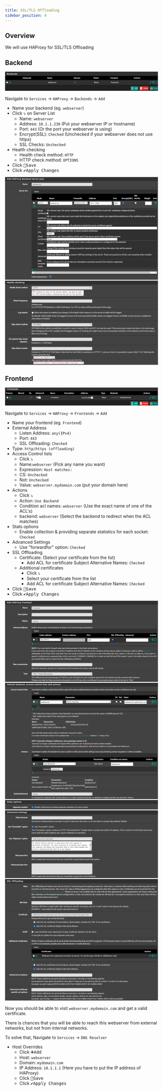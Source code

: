 ```yaml
---
title: SSL/TLS Offloading
sidebar_position: 4
---
```


## Overview

We will use HAProxy for SSL/TLS Offloading

## Backend

![haproxy-ssloffload-backend-view](./img/haproxy-ssloffload-backend-view.png)

Navigate to `Services` -> `HAProxy` -> `Backends` -> `Add`

- Name your backend (eg. `webserver`)
- Click ⤵️ on Server List
  - Name: `webserver`
  - Address: `10.1.1.230` (Put your webserver IP or hostname)
  - Port: `443` (Or the port your webserver is using)
  - Encrypt(SSL): `Checked` (Unchecked if your webserver does not use https)
  - SSL Checks: `Unchecked`
- Health checking
  - Health check method: `HTTP`
  - HTTP check method: `OPTIONS`
- Click <kbd>💾Save</kbd>
- Click <kbd>✔️Apply Changes</kbd>

![haproxy-ssloffload-backend](./img/haproxy-ssloffload-backend.png)
![haproxy-ssloffload-backend-health](./img/haproxy-ssloffload-backend-health.png)

## Frontend

![haproxy-ssloffload-frontend-view](./img/haproxy-ssloffload-frontend-view.png)

Navigate to `Services` -> `HAProxy` -> `Frontends` -> `Add`

- Name your frontend (eg. `Frontend`)
- External Address
  - Listen Address: `any(IPv4)`
  - Port: `443`
  - SSL Offloading: `Checked`
- Type: `http/https (offloading)`
- Access Control lists
  - Click <kbd>⤵️</kbd>
  - Name:`webserver` (Pick any name you want)
  - Expression: `Host matches:`
  - CS: `Unchecked`
  - Not: `Unchecked`
  - Value: `webserver.mydomain.com` (put your domain here)
- Actions
  - Click <kbd>⤵️</kbd>
  - Action: `Use Backend`
  - Condition acl names: `webserver` (Use the exact name of one of the ACL's)
  - backend: `webserver` (Select the backend to redirect when the ACL matches)
- Stats options
  - Enable collection & providing separate statistics for each socket: `Checked`
- Advanced Settings
  - Use "forwardfor" option: `Checked`
- SSL Offloading
  - Certificate: (Select your certificate from the list)
    - Add ACL for certificate Subject Alternative Names: `Checked`
  - Additional certificates
    - Click <kbd>⤵️</kbd>
    - Select your certificate from the list
    - Add ACL for certificate Subject Alternative Names: `Checked`
- Click <kbd>💾Save</kbd>
- Click <kbd>✔️Apply Changes</kbd>

![haproxy-ssloffload-frontend1](./img/haproxy-ssloffload-frontend1.png)
![haproxy-ssloffload-frontend2](./img/haproxy-ssloffload-frontend2.png)
![haproxy-ssloffload-frontend3](./img/haproxy-ssloffload-frontend3.png)
![haproxy-ssloffload-frontend4](./img/haproxy-ssloffload-frontend4.png)
![haproxy-ssloffload-frontend5](./img/haproxy-ssloffload-frontend5.png)

Now you should be able to visit `webserver.mydomain.com` and get a valid certificate.

There is chances that you will be able to reach this webserver from external networks,
but not from internal networks.

To solve that, Navigate to `Services` -> `DNS Resolver`

- Host Overrides
  - Click <kbd>➕Add</kbd>
  - Host: `webserver`
  - Domain: `mydomain.com`
  - IP Address: `10.1.1.1` (Here you have to put the IP address of HAProxy)
  - Click <kbd>💾Save</kbd>
  - Click <kbd>✔️Apply Changes</kbd>
